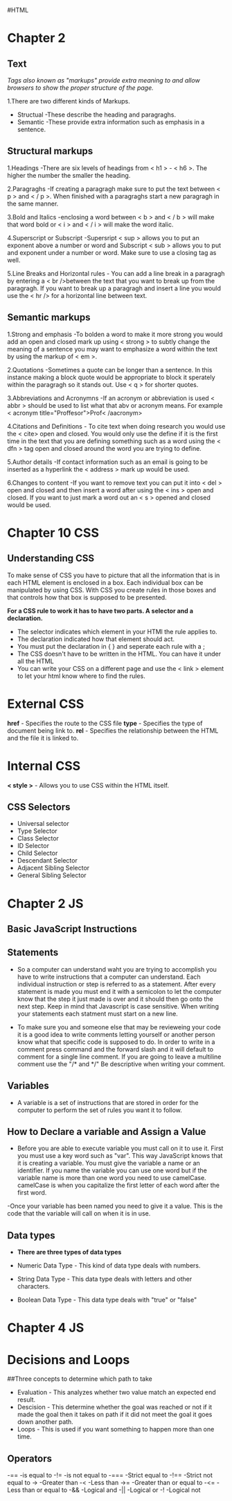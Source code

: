 #HTML

# Chapter 2

## Text

*Tags also known as "markups" provide extra meaning to and allow browsers to show the proper structure of the page.*

1.There are two different kinds of Markups.

- Structual -These describe the heading and paragraghs.
- Semantic -These provide extra information such as emphasis in a sentence.

## **Structural markups**
1.Headings -There are six levels of headings from  < h1 > - < h6 >.  The higher the number the smaller the heading.

2.Paragraghs -If creating a paragragh make sure to put the text between < p > and < / p >.  When finished with a paragraghs start a new paragragh in the same manner.

3.Bold and Italics -enclosing a word between < b > and < / b > will make that word bold or < i > and < / i > will make the word italic.

4.Superscript or Subscript -Supersript < sup > allows you to put an exponent above a number or word and Subscript < sub > allows you to put and exponent under a number or word.  Make sure to use a closing tag as well.

5.Line Breaks and Horizontal rules - You can add a line break in a paragragh by entering a < br />between the text that you want to break up from the paragragh. If you want to break up a paragragh and insert a line you would use the < hr /> for a horizontal line between text.

## **Semantic markups**

1.Strong and emphasis -To bolden a word to make it more strong you would add an open and closed  mark up using < strong > to subtly change the meaning of a sentence you may want to emphasize a word within the text by using the markup of < em >.

2.Quotations -Sometimes a quote can be longer than a sentence.  In this instance making a block quote would be appropriate to block it sperately within the paragragh so it stands out. Use < q > for shorter quotes.

3.Abbreviations and Acronymns -If an acronym or abbreviation is used  < abbr > should be used to list what that abv or acronym means. For example < acronym title="Proffesor">Prof< /aacronym>

4.Citations and Definitions - To cite text when doing research you would use the < cite> open and closed. You would only use the define if it is the first time in the text that you are defining something such as a word using the < dfn > tag open and closed around the word you are trying to define.

5.Author details -If contact information such as an email is going to be inserted as a hyperlink the < address > mark up would be used.

6.Changes to content -If you want to remove text you can put it into < del > open and closed and then insert a word after using the < ins > open and closed.  If you want to just mark a word out an < s > opened and closed would be used.

# Chapter 10 CSS

## Understanding CSS

To make sense of CSS you have to picture that all the information that is in each HTML element is enclosed in a box.  Each individual box can be manipulated by using CSS.  With CSS you create rules in those boxes and that controls how that box is supposed to be presented.

**For a CSS rule to work it has to have two parts.  A selector and a declaration.**

- The selector indicates which element in your HTMl the rule applies to.
- The declaration indicated how that element should act.
- You must put the declaration in { } and seperate each rule with a ;
- The CSS doesn't have to be written in the HTML.  You can have it under all the HTML 
- You can write your CSS on a different page and use the < link > element to let your html know where to find the rules.

# External CSS

**href** - Specifies the route to the CSS file
**type** - Specifies the type of document being link to.
**rel** - Specifies the relationship between the HTML and the file it is linked to.

# Internal CSS

**< style >** - Allows you to use CSS within the HTML itself.

## CSS Selectors

* Universal selector
* Type Selector
* Class Selector
* ID Selector
* Child Selector
* Descendant Selector
* Adjacent Sibling Selector
* General Sibling Selector

# Chapter 2 JS

## Basic JavaScript Instructions

## Statements

- So a computer can understand waht you are trying to accomplish you have to write instructions that a computer can understand.  Each individual instruction or step is referred to as a statement.  After every statement is made you must end it with a semicolon to let the computer know that the step it just made is over and it should then go onto the next step.  Keep in mind that Javascript is case sensitive.  When writing your statements each statment must start on a new line.

- To make sure you and someone else that may be revieweing your code it is a good idea to write comments letting yourself or another person know what that specific code is supposed to do.  In order to write in a comment press command and the forward slash and it will default to comment for a single line comment. If you are going to leave a multiline comment use the "/* and */"  Be descriptive when writing your comment.

## Variables

- A variable is a set of instructions that are stored in order for the computer to perform the set of rules you want it to follow.

## How to Declare a variable and Assign a Value

- Before you are able to execute variable you must call on it to use it. First you must use a key word such as "var". This way JavaScript knows that it is creating a variable. You must give the variable a name or an identifier.  If you name the variable you can use one word but if the variable name is more than one word you need to use camelCase.  camelCase is when you capitalize the first letter of each word after the first word.

-Once your variable has been named you need to give it a value.  This is the code that the variable will call on when it is in use.

## Data types

- **There are three types of data types**

- Numeric Data Type - This kind of data type deals with numbers.
- String Data Type - This data type deals with letters and other characters.
- Boolean Data Type - This data type deals with "true" or "false"

# Chapter 4 JS

# Decisions and Loops

##Three concepts to determine which path to take

- Evaluation - This analyzes whether two value match an expected end result.
- Descision - This determine whether the goal was reached or not if it made the goal then it takes on path if it did not meet the goal it goes down another path.
- Loops - This is used if you want something to happen more than one time.


## Operators

 -== -is equal to
 -!= -is not equal to
 -=== -Strict equal to
 -!== -Strict not equal to
 -> -Greater than
 -< -Less than
 ->= -Greater than or equal to
 -<= -Less than or equal to
 -&& -Logical and
 -|| -Logical or
 -! -Logical not
